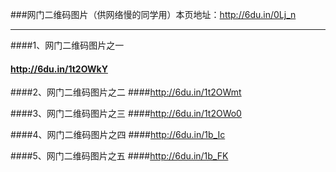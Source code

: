 ###网门二维码图片（供网络慢的同学用）本页地址：http://6du.in/0Lj_n
***
####1、网门二维码图片之一
#### http://6du.in/1t2OWkY 

####2、网门二维码图片之二 
####http://6du.in/1t2OWmt

####3、网门二维码图片之三 
####http://6du.in/1t2OWo0

####4、网门二维码图片之四
####http://6du.in/1b_Ic

####5、网门二维码图片之五
####http://6du.in/1b_FK
